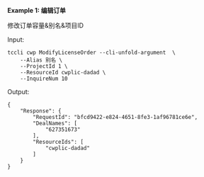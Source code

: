 **Example 1: 编辑订单**

修改订单容量&别名&项目ID

Input: 

```
tccli cwp ModifyLicenseOrder --cli-unfold-argument  \
    --Alias 别名 \
    --ProjectId 1 \
    --ResourceId cwplic-dadad \
    --InquireNum 10
```

Output: 
```
{
    "Response": {
        "RequestId": "bfcd9422-e824-4651-8fe3-1af96781ce6e",
        "DealNames": [
            "627351673"
        ],
        "ResourceIds": [
            "cwplic-dadad"
        ]
    }
}
```

